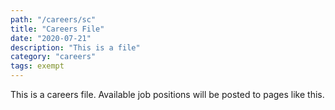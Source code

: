 ```yaml
---
path: "/careers/sc"
title: "Careers File"
date: "2020-07-21"
description: "This is a file"
category: "careers"
tags: exempt
---
```


This is a careers file. Available job positions will be posted to pages like this.
